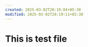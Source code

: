 ```yaml
---
created: 2025-03-02T20:19:04+05:30
modified: 2025-03-02T20:19:11+05:30
---
```


# This is test file

